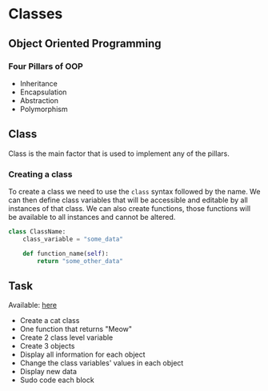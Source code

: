 # Classes

## Object Oriented Programming

### Four Pillars of OOP

- Inheritance
- Encapsulation
- Abstraction
- Polymorphism

## Class

Class is the main factor that is used to implement any of the pillars.

### Creating a class

To create a class we need to use the `class` syntax followed by the name. We can then define class variables that will be accessible and editable by all instances of that class. We can also create functions, those functions will be available to all instances and cannot be altered.

```python
class ClassName:
    class_variable = "some_data"

    def function_name(self):
        return "some_other_data"
```

## Task

Available: [here](task.py)

- Create a cat class
- One function that returns "Meow"
- Create 2 class level variable
- Create 3 objects
- Display all information for each object
- Change the class variables' values in each object
- Display new data
- Sudo code each block
